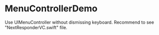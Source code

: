 # MenuControllerDemo

Use UIMenuController without dismissing keyboard. Recommend to see "NextResponderVC.swift" file.
